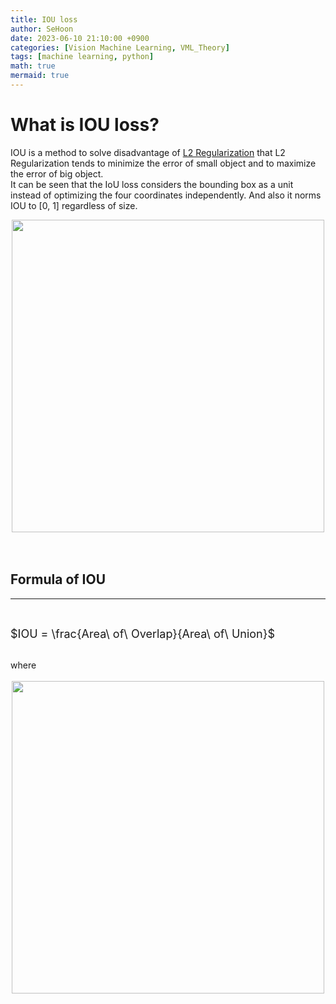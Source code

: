 ```yaml
---
title: IOU loss
author: SeHoon
date: 2023-06-10 21:10:00 +0900
categories: [Vision Machine Learning, VML_Theory]
tags: [machine learning, python]
math: true
mermaid: true
---
```


# What is IOU loss?
IOU is a method to solve disadvantage of [L2 Regularization](https://csh970605.github.io/posts/L2_Regularization/) that L2 Regularization tends to minimize the error of small object and to maximize the error of big object.<br>
It can be seen that the IoU loss considers the bounding box as a unit instead of optimizing the four coordinates independently. And also it norms IOU to [0, 1] regardless of size.
<center>
<img src="https://github.com/csh970605/csh970605.github.io/assets/28240052/92226cff-757d-492e-bf90-e9ed4f0256a5" width=500>
</center>
<br><br>

## Formula of IOU
---
<br>

<font size=4>

$IOU = \frac{Area\ of\ Overlap}{Area\ of\ Union}$
</font>

<br>
where 
<br><br>

<center>
<img src="https://github.com/csh970605/csh970605.github.io/assets/28240052/c98031b0-0817-463b-8e9e-6b948f5d38a8" width=500>
</center>
<br><br>